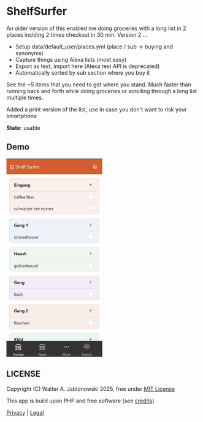 # ShelfSurfer

An older version of this enabled me doing groceries with a long list in 2 places inclding 2 times checkout in 30 min. Version 2 ...

- Setup data/default_user/places.yml (place / sub -> buying and synonyms)
- Capture things using Alexa lists (most easy)
- Export as text, import here (Alexa rest API is deprecated)
- Automatically sorted by sub section where you buy it

See the ~5 items that you need to get where you stand. Much faster than running back and forth while doing groceries or scrolling through a long list multiple times.

Added a print version of the list, use in case you don't want to risk your smartphone

**State:** usable


## Demo

<img src="misc/img.png" alt="alt text" style="max-width: 250px;">


LICENSE
----------------------------------------------------------

Copyright (C) Walter A. Jablonowski 2025, free under [MIT License](LICENSE)

This app is build upon PHP and free software (see [credits](credits.md))

[Privacy](https://walter-a-jablonowski.github.io/privacy.html) | [Legal](https://walter-a-jablonowski.github.io/imprint.html)
